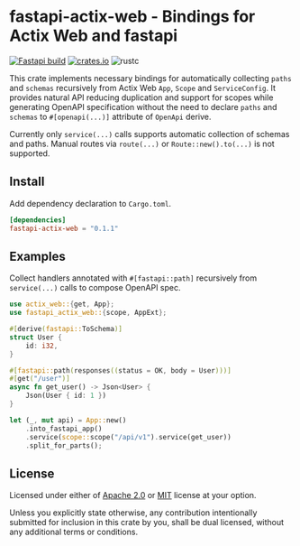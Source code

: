 # fastapi-actix-web - Bindings for Actix Web and fastapi

[![Fastapi build](https://github.com/nxpkg/fastapi/actions/workflows/build.yaml/badge.svg)](https://github.com/nxpkg/fastapi/actions/workflows/build.yaml)
[![crates.io](https://img.shields.io/crates/v/fastapi-actix-web.svg?label=crates.io&color=orange&logo=rust)](https://crates.io/crates/fastapi-actix-web)
![rustc](https://img.shields.io/static/v1?label=rustc&message=1.75&color=orange&logo=rust)

This crate implements necessary bindings for automatically collecting `paths` and `schemas` recursively from Actix Web
`App`, `Scope` and `ServiceConfig`. It provides natural API reducing duplication and support for scopes while generating
OpenAPI specification without the need to declare `paths` and `schemas` to `#[openapi(...)]` attribute of `OpenApi` derive.

Currently only `service(...)` calls supports automatic collection of schemas and paths. Manual routes via `route(...)` or
`Route::new().to(...)` is not supported.

## Install

Add dependency declaration to `Cargo.toml`.

```toml
[dependencies]
fastapi-actix-web = "0.1.1"
```

## Examples

Collect handlers annotated with `#[fastapi::path]` recursively from `service(...)` calls to compose OpenAPI spec.

```rust
use actix_web::{get, App};
use fastapi_actix_web::{scope, AppExt};

#[derive(fastapi::ToSchema)]
struct User {
    id: i32,
}

#[fastapi::path(responses((status = OK, body = User)))]
#[get("/user")]
async fn get_user() -> Json<User> {
    Json(User { id: 1 })
}

let (_, mut api) = App::new()
    .into_fastapi_app()
    .service(scope::scope("/api/v1").service(get_user))
    .split_for_parts();
```

## License

Licensed under either of [Apache 2.0](LICENSE-APACHE) or [MIT](LICENSE-MIT) license at your option.

Unless you explicitly state otherwise, any contribution intentionally submitted for inclusion in this crate
by you, shall be dual licensed, without any additional terms or conditions.
